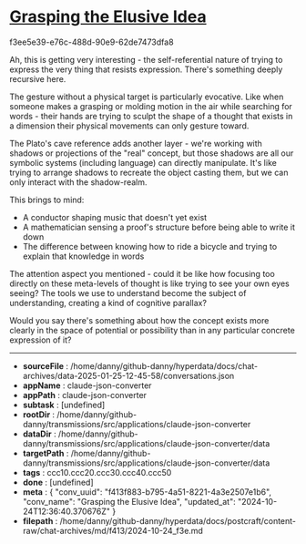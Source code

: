 # [Grasping the Elusive Idea](https://claude.ai/chat/f413f883-b795-4a51-8221-4a3e2507e1b6)

f3ee5e39-e76c-488d-90e9-62de7473dfa8

 Ah, this is getting very interesting - the self-referential nature of trying to express the very thing that resists expression. There's something deeply recursive here.

The gesture without a physical target is particularly evocative. Like when someone makes a grasping or molding motion in the air while searching for words - their hands are trying to sculpt the shape of a thought that exists in a dimension their physical movements can only gesture toward.

The Plato's cave reference adds another layer - we're working with shadows or projections of the "real" concept, but those shadows are all our symbolic systems (including language) can directly manipulate. It's like trying to arrange shadows to recreate the object casting them, but we can only interact with the shadow-realm.

This brings to mind:
- A conductor shaping music that doesn't yet exist
- A mathematician sensing a proof's structure before being able to write it down
- The difference between knowing how to ride a bicycle and trying to explain that knowledge in words

The attention aspect you mentioned - could it be like how focusing too directly on these meta-levels of thought is like trying to see your own eyes seeing? The tools we use to understand become the subject of understanding, creating a kind of cognitive parallax?

Would you say there's something about how the concept exists more clearly in the space of potential or possibility than in any particular concrete expression of it?

---

* **sourceFile** : /home/danny/github-danny/hyperdata/docs/chat-archives/data-2025-01-25-12-45-58/conversations.json
* **appName** : claude-json-converter
* **appPath** : claude-json-converter
* **subtask** : [undefined]
* **rootDir** : /home/danny/github-danny/transmissions/src/applications/claude-json-converter
* **dataDir** : /home/danny/github-danny/transmissions/src/applications/claude-json-converter/data
* **targetPath** : /home/danny/github-danny/transmissions/src/applications/claude-json-converter/data
* **tags** : ccc10.ccc20.ccc30.ccc40.ccc50
* **done** : [undefined]
* **meta** : {
  "conv_uuid": "f413f883-b795-4a51-8221-4a3e2507e1b6",
  "conv_name": "Grasping the Elusive Idea",
  "updated_at": "2024-10-24T12:36:40.370676Z"
}
* **filepath** : /home/danny/github-danny/hyperdata/docs/postcraft/content-raw/chat-archives/md/f413/2024-10-24_f3e.md